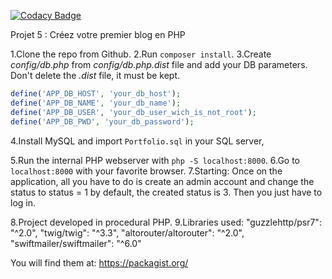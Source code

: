 
[![Codacy Badge](https://api.codacy.com/project/badge/Grade/2775eb33939d468aa96c5867866b8fc6)](https://app.codacy.com/gh/marue59/blog-php-OC?utm_source=github.com&utm_medium=referral&utm_content=marue59/blog-php-OC&utm_campaign=Badge_Grade_Settings)

Projet 5 : Créez votre premier blog en PHP

1.Clone the repo from Github.
2.Run `composer install`.
3.Create _config/db.php_ from _config/db.php.dist_ file and add your DB parameters. Don't delete the _.dist_ file, it must be kept.

```php
define('APP_DB_HOST', 'your_db_host');
define('APP_DB_NAME', 'your_db_name');
define('APP_DB_USER', 'your_db_user_wich_is_not_root');
define('APP_DB_PWD', 'your_db_password');
```

4.Install MySQL and import `Portfolio.sql` in your SQL server,

5.Run the internal PHP webserver with `php -S localhost:8000`.
6.Go to `localhost:8000` with your favorite browser.
7.Starting:
Once on the application, all you have to do is create an admin account and change the status to status = 1 by default, the created status is 3.
Then you just have to log in.

8.Project developed in procedural PHP.
9.Libraries used:
"guzzlehttp/psr7": "^2.0",
"twig/twig": "^3.3",
"altorouter/altorouter": "^2.0",
"swiftmailer/swiftmailer": "^6.0"

You will find them at: https://packagist.org/
